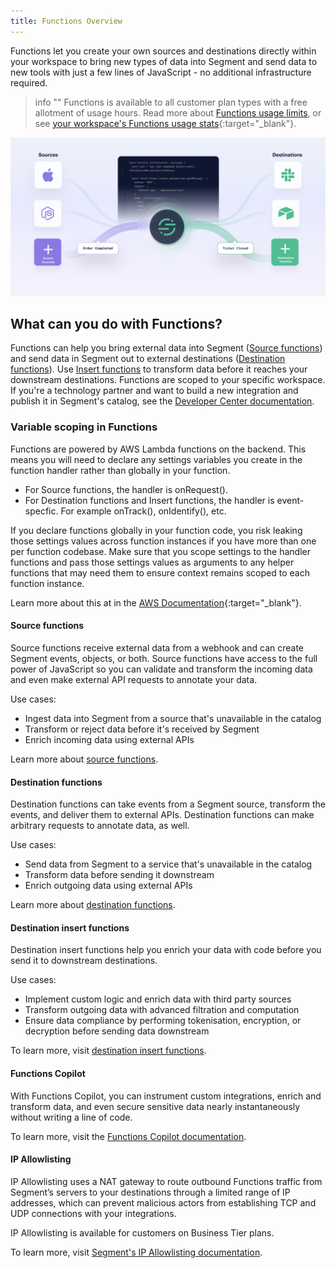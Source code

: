 ```yaml
---
title: Functions Overview
---
```


Functions let you create your own sources and destinations directly within your workspace to bring new types of data into Segment and send data to new tools with just a few lines of JavaScript - no additional infrastructure required.

> info ""
> Functions is available to all customer plan types with a free allotment of usage hours. Read more about [Functions usage limits](/docs/connections/functions/usage/), or see [your workspace's Functions usage stats](https://app.segment.com/goto-my-workspace/settings/usage?metric=functions){:target="_blank"}.

![An image illustrating source functions and destination functions in a Segment workspace](images/functions_overview.png)

## What can you do with Functions?
Functions can help you bring external data into Segment ([Source functions](/docs/connections/functions/source-functions)) and send data in Segment out to external destinations ([Destination functions](/docs/connections/functions/destination-functions)). Use [Insert functions](/docs/connections/functions/insert-functions) to transform data before it reaches your downstream destinations. Functions are scoped to your specific workspace. If you're a technology partner and want to build a new integration and publish it in Segment's catalog, see the [Developer Center documentation](/docs/partners/).

### Variable scoping in Functions
Functions are powered by AWS Lambda functions on the backend. This means you will need to declare any settings variables you create in the function handler rather than globally in your function.

- For Source functions, the handler is onRequest().
- For Destination functions and Insert functions, the handler is event-specfic. For example onTrack(), onIdentify(), etc.

If you declare functions globally in your function code, you risk leaking those settings values across function instances if you have more than one per function codebase. Make sure that you scope settings to the handler functions and pass those settings values as arguments to any helper functions that may need them to ensure context remains scoped to each function instance.

Learn more about this at in the [AWS Documentation](https://docs.aws.amazon.com/lambda/latest/dg/lambda-runtime-environment.html#:~:text=Avoid%20global%20variables,static%20initialization%20performance){:target="_blank"}.

#### Source functions
Source functions receive external data from a webhook and can create Segment events, objects, or both. Source functions have access to the full power of JavaScript so you can validate and transform the incoming data and even make external API requests to annotate your data.

Use cases:
- Ingest data into Segment from a source that's unavailable in the catalog
- Transform or reject data before it's received by Segment
- Enrich incoming data using external APIs

Learn more about [source functions](/docs/connections/functions/source-functions).

#### Destination functions
Destination functions can take events from a Segment source, transform the events, and deliver them to external APIs. Destination functions can make arbitrary requests to annotate data, as well.

Use cases:
- Send data from Segment to a service that's unavailable in the catalog
- Transform data before sending it downstream
- Enrich outgoing data using external APIs

Learn more about [destination functions](/docs/connections/functions/destination-functions).

#### Destination insert functions
Destination insert functions help you enrich your data with code before you send it to downstream destinations.  

Use cases: 
- Implement custom logic and enrich data with third party sources 
- Transform outgoing data with advanced filtration and computation
- Ensure data compliance by performing tokenisation, encryption, or decryption before sending data downstream 

To learn more, visit [destination insert functions](/docs/connections/functions/insert-functions).

#### Functions Copilot

With Functions Copilot, you can instrument custom integrations, enrich and transform data, and even secure sensitive data nearly instantaneously without writing a line of code. 

To learn more, visit the [Functions Copilot documentation](/docs/connections/functions/copilot/).

#### IP Allowlisting

IP Allowlisting uses a NAT gateway to route outbound Functions traffic from Segment’s servers to your destinations through a limited range of IP addresses, which can prevent malicious actors from establishing TCP and UDP connections with your integrations.

IP Allowlisting is available for customers on Business Tier plans.

To learn more, visit [Segment's IP Allowlisting documentation](/docs/connections/destinations/#ip-allowlisting).
